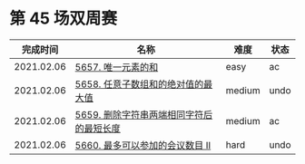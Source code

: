 # 第 45 场双周赛

**完成时间**|**名称**|**难度**|**状态**
------------|--------|--------|-------
2021.02.06|[5657. 唯一元素的和](./5657.%20唯一元素的和)|easy|ac
2021.02.06|[5658. 任意子数组和的绝对值的最大值](./5658.%20任意子数组和的绝对值的最大值)|medium|undo
2021.02.06|[5659. 删除字符串两端相同字符后的最短长度](./5659.%20删除字符串两端相同字符后的最短长度)|medium|ac
2021.02.06|[5660. 最多可以参加的会议数目 II](./5660.%20最多可以参加的会议数目%20II)|hard|undo
